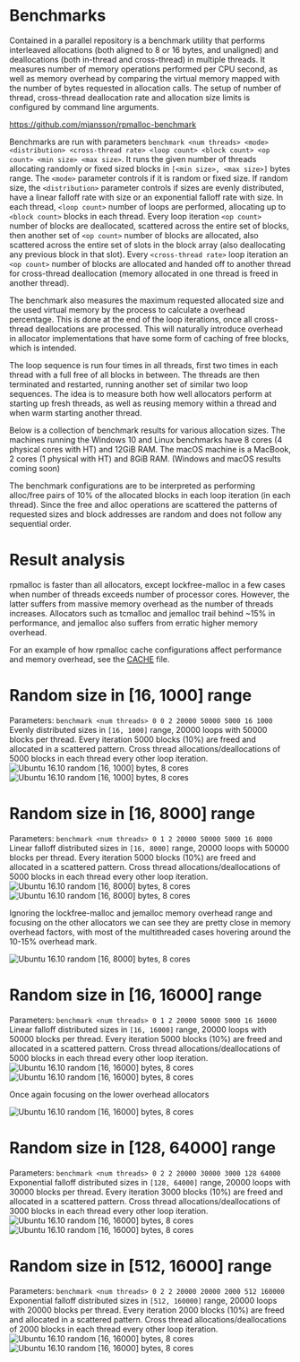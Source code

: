 # Benchmarks

Contained in a parallel repository is a benchmark utility that performs interleaved allocations (both aligned to 8 or 16 bytes, and unaligned) and deallocations (both in-thread and cross-thread) in multiple threads. It measures number of memory operations performed per CPU second, as well as memory overhead by comparing the virtual memory mapped with the number of bytes requested in allocation calls. The setup of number of thread, cross-thread deallocation rate and allocation size limits is configured by command line arguments.

https://github.com/mjansson/rpmalloc-benchmark

Benchmarks are run with parameters `benchmark <num threads> <mode> <distribution> <cross-thread rate> <loop count> <block count> <op count> <min size> <max size>`. It runs the given number of threads allocating randomly or fixed sized blocks in `[<min size>, <max size>]` bytes range. The `<mode>` parameter controls if it is random or fixed size. If random size, the `<distribution>` parameter controls if sizes are evenly distributed, have a linear falloff rate with size or an exponential falloff rate with size. In each thread, `<loop count>` number of loops are performed, allocating up to `<block count>` blocks in each thread. Every loop iteration `<op count>` number of blocks are deallocated, scattered across the entire set of blocks, then another set of `<op count>` number of blocks are allocated, also scattered across the entire set of slots in the block array (also deallocating any previous block in that slot). Every `<cross-thread rate>` loop iteration an `<op count>` number of blocks are allocated and handed off to another thread for cross-thread deallocation (memory allocated in one thread is freed in another thread).

The benchmark also measures the maximum requested allocated size and the used virtual memory by the process to calculate a overhead percentage. This is done at the end of the loop iterations, once all cross-thread deallocations are processed. This will naturally introduce overhead in allocator implementations that have some form of caching of free blocks, which is intended.

The loop sequence is run four times in all threads, first two times in each thread with a full free of all blocks in between. The threads are then terminated and restarted, running another set of similar two loop sequences. The idea is to measure both how well allocators perform at starting up fresh threads, as well as reusing memory within a thread and when warm starting another thread.

Below is a collection of benchmark results for various allocation sizes. The machines running the Windows 10 and Linux benchmarks have 8 cores (4 physical cores with HT) and 12GiB RAM. The macOS machine is a MacBook, 2 cores (1 physical with HT) and 8GiB RAM. (Windows and macOS results coming soon)

The benchmark configurations are to be interpreted as performing alloc/free pairs of 10% of the allocated blocks in each loop iteration (in each thread). Since the free and alloc operations are scattered the patterns of requested sizes and block addresses are random and does not follow any sequential order.

# Result analysis
rpmalloc is faster than all allocators, except lockfree-malloc in a few cases when number of threads exceeds number of processor cores. However, the latter suffers from massive memory overhead as the number of threads increases. Allocators such as tcmalloc and jemalloc trail behind ~15% in performance, and jemalloc also suffers from erratic higher memory overhead.

For an example of how rpmalloc cache configurations affect performance and memory overhead, see the [CACHE](CACHE.md) file.

# Random size in [16, 1000] range
Parameters: `benchmark <num threads> 0 0 2 20000 50000 5000 16 1000`
Evenly distributed sizes in `[16, 1000]` range, 20000 loops with 50000 blocks per thread. Every iteration 5000 blocks (10%) are freed and allocated in a scattered pattern. Cross thread allocations/deallocations of 5000 blocks in each thread every other loop iteration.
![Ubuntu 16.10 random [16, 1000] bytes, 8 cores](https://docs.google.com/spreadsheets/d/1NWNuar1z0uPCB5iVS_Cs6hSo2xPkTmZf0KsgWS_Fb_4/pubchart?oid=1979506104&format=image)
![Ubuntu 16.10 random [16, 1000] bytes, 8 cores](https://docs.google.com/spreadsheets/d/1NWNuar1z0uPCB5iVS_Cs6hSo2xPkTmZf0KsgWS_Fb_4/pubchart?oid=853552429&format=image)

# Random size in [16, 8000] range
Parameters: `benchmark <num threads> 0 1 2 20000 50000 5000 16 8000`
Linear falloff distributed sizes in `[16, 8000]` range, 20000 loops with 50000 blocks per thread. Every iteration 5000 blocks (10%) are freed and allocated in a scattered pattern. Cross thread allocations/deallocations of 5000 blocks in each thread every other loop iteration.
![Ubuntu 16.10 random [16, 8000] bytes, 8 cores](https://docs.google.com/spreadsheets/d/1NWNuar1z0uPCB5iVS_Cs6hSo2xPkTmZf0KsgWS_Fb_4/pubchart?oid=301017877&format=image)
![Ubuntu 16.10 random [16, 8000] bytes, 8 cores](https://docs.google.com/spreadsheets/d/1NWNuar1z0uPCB5iVS_Cs6hSo2xPkTmZf0KsgWS_Fb_4/pubchart?oid=1224595675&format=image)

Ignoring the lockfree-malloc and jemalloc memory overhead range and focusing on the other allocators we can see they are pretty close in memory overhead factors, with most of the multithreaded cases hovering around the 10-15% overhead mark.

![Ubuntu 16.10 random [16, 8000] bytes, 8 cores](https://docs.google.com/spreadsheets/d/1NWNuar1z0uPCB5iVS_Cs6hSo2xPkTmZf0KsgWS_Fb_4/pubchart?oid=812830245&format=image)

# Random size in [16, 16000] range
Parameters: `benchmark <num threads> 0 1 2 20000 50000 5000 16 16000`
Linear falloff distributed sizes in `[16, 16000]` range, 20000 loops with 50000 blocks per thread. Every iteration 5000 blocks (10%) are freed and allocated in a scattered pattern. Cross thread allocations/deallocations of 5000 blocks in each thread every other loop iteration.
![Ubuntu 16.10 random [16, 16000] bytes, 8 cores](https://docs.google.com/spreadsheets/d/1NWNuar1z0uPCB5iVS_Cs6hSo2xPkTmZf0KsgWS_Fb_4/pubchart?oid=554347956&format=image)
![Ubuntu 16.10 random [16, 16000] bytes, 8 cores](https://docs.google.com/spreadsheets/d/1NWNuar1z0uPCB5iVS_Cs6hSo2xPkTmZf0KsgWS_Fb_4/pubchart?oid=1568940233&format=image)

Once again focusing on the lower overhead allocators

![Ubuntu 16.10 random [16, 16000] bytes, 8 cores](https://docs.google.com/spreadsheets/d/1NWNuar1z0uPCB5iVS_Cs6hSo2xPkTmZf0KsgWS_Fb_4/pubchart?oid=1749852896&format=image)

# Random size in [128, 64000] range
Parameters: `benchmark <num threads> 0 2 2 20000 30000 3000 128 64000`
Exponential falloff distributed sizes in `[128, 64000]` range, 20000 loops with 30000 blocks per thread. Every iteration 3000 blocks (10%) are freed and allocated in a scattered pattern. Cross thread allocations/deallocations of 3000 blocks in each thread every other loop iteration.
![Ubuntu 16.10 random [16, 16000] bytes, 8 cores](https://docs.google.com/spreadsheets/d/1NWNuar1z0uPCB5iVS_Cs6hSo2xPkTmZf0KsgWS_Fb_4/pubchart?oid=1077134401&format=image)
![Ubuntu 16.10 random [16, 16000] bytes, 8 cores](https://docs.google.com/spreadsheets/d/1NWNuar1z0uPCB5iVS_Cs6hSo2xPkTmZf0KsgWS_Fb_4/pubchart?oid=307285196&format=image)

# Random size in [512, 16000] range
Parameters: `benchmark <num threads> 0 2 2 20000 20000 2000 512 160000`
Exponential falloff distributed sizes in `[512, 160000]` range, 20000 loops with 20000 blocks per thread. Every iteration 2000 blocks (10%) are freed and allocated in a scattered pattern. Cross thread allocations/deallocations of 2000 blocks in each thread every other loop iteration.
![Ubuntu 16.10 random [16, 16000] bytes, 8 cores](https://docs.google.com/spreadsheets/d/1NWNuar1z0uPCB5iVS_Cs6hSo2xPkTmZf0KsgWS_Fb_4/pubchart?oid=1203594510&format=image)
![Ubuntu 16.10 random [16, 16000] bytes, 8 cores](https://docs.google.com/spreadsheets/d/1NWNuar1z0uPCB5iVS_Cs6hSo2xPkTmZf0KsgWS_Fb_4/pubchart?oid=1849152448&format=image)
